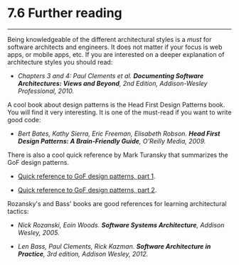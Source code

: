 # 7.6 Further reading

---


Being knowledgeable of the different architectural styles is a *must* for software architects and engineers. It does not matter if your focus is web apps, or mobile apps, etc. If you are interested on a deeper explanation of architecture styles you should read:

* _Chapters 3 and 4: Paul Clements et al. **Documenting Software Architectures: Views and Beyond**, 2nd Edition, Addison-Wesley Professional, 2010._

A cool book about design patterns is the Head First Design Patterns book. You will find it very interesting. It is one of the must-read if you want to write good code:

* _Bert Bates, Kathy Sierra, Eric Freeman, Elisabeth Robson. **Head First Design Patterns: A Brain-Friendly Guide**, O'Reilly Media, 2009._

There is also a cool quick reference by Mark Turansky that summarizes the GoF design patterns.

* [Quick reference to GoF design patterns, part 1](http://blog.markturansky.com/wp-content/uploads/2008/01/designpatterns1_sm.jpg).

* [Quick reference to GoF design patterns, part 2](http://blog.markturansky.com/wp-content/uploads/2008/01/designpatterns2_sm.jpg).

Rozansky's and Bass' books are good references for learning architectural tactics:

* _Nick Rozanski, Eoin Woods. **Software Systems Architecture**, Addison Wesley, 2005._

* _Len Bass, Paul Clements, Rick Kazman. **Software Architecture in Practice**, 3rd edition, Addison Wesley, 2012._
